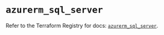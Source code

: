 # `azurerm_sql_server`

Refer to the Terraform Registry for docs: [`azurerm_sql_server`](https://registry.terraform.io/providers/hashicorp/azurerm/3.105.0/docs/resources/sql_server).
